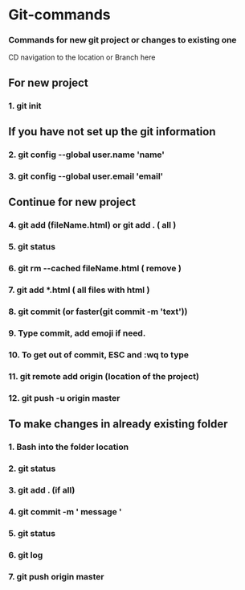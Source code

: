 # Git-commands
### Commands for new git project or changes to existing one

CD navigation to the location or Branch here

## For new project

### 1. git init

## If you have not set up the git information
### 2. git config --global user.name 'name'
### 3. git config --global user.email 'email'

## Continue for new project
### 4. git add (fileName.html) or git add . ( all )
### 5. git status
### 6. git rm --cached fileName.html ( remove )
### 7. git add *.html ( all files with html )
### 8. git commit  (or faster(git commit -m 'text'))
### 9. Type commit, add emoji if need.
### 10. To get out of commit, ESC and :wq to type
### 11. git remote add origin (location of the project)
### 12. git push -u origin master

## To make changes in already existing folder
### 1. Bash into the folder location
### 2. git status
### 3. git add . (if all)
### 4. git commit -m ' message '
### 5. git status
### 6. git log
### 7. git push origin master
